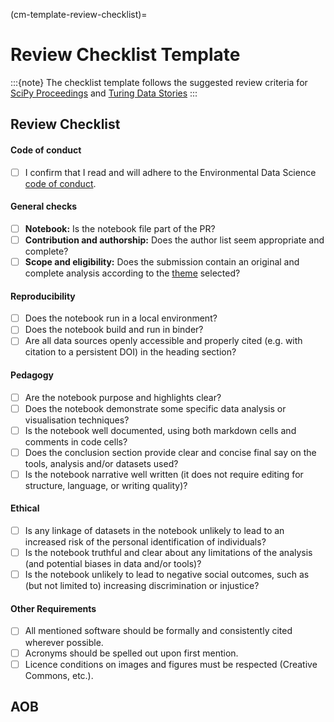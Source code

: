 (cm-template-review-checklist)=
# Review Checklist Template

:::{note}
The checklist template follows the suggested review criteria for [SciPy Proceedings](https://github.com/scipy-conference/scipy_proceedings/blob/632099a7e62d192a5d66156dc70547fd9f35cb81/review_criteria.md) and 
[Turing Data Stories](https://github.com/alan-turing-institute/TuringDataStories/blob/3675d78f5a6641500392b16b987fc22756a1fa1d/.github/ISSUE_TEMPLATE/review_template.md)
:::

## Review Checklist

#### Code of conduct
- [ ] I confirm that I read and will adhere to the Environmental Data Science [code of conduct](https://github.com/alan-turing-institute/environmental-ds-book/blob/master/CODE_OF_CONDUCT.md).

#### General checks
- [ ] **Notebook:** Is the notebook file part of the PR?
- [ ] **Contribution and authorship:** Does the author list seem appropriate and complete?
- [ ] **Scope and eligibility:** Does the submission contain an original and complete analysis according to the [theme](https://github.com/alan-turing-institute/environmental-ds-book/blob/master/book/community/guidelines/guidelines-submission.md#navigation) selected?

#### Reproducibility
- [ ] Does the notebook run in a local environment?
- [ ] Does the notebook build and run in binder?
- [ ] Are all data sources openly accessible and properly cited (e.g. with citation to a persistent DOI) in the heading section?

#### Pedagogy
- [ ] Are the notebook purpose and highlights clear?
- [ ] Does the notebook demonstrate some specific data analysis or visualisation techniques?
- [ ] Is the notebook well documented, using both markdown cells and comments in code cells?
- [ ] Does the conclusion section provide clear and concise final say on the tools, analysis and/or datasets used?
- [ ] Is the notebook narrative well written (it does not require editing for structure, language, or writing quality)?

#### Ethical 

- [ ] Is any linkage of datasets in the notebook unlikely to lead to an increased risk of the personal identification of individuals?
- [ ] Is the notebook truthful and clear about any limitations of the analysis (and potential biases in data and/or tools)?
- [ ] Is the notebook unlikely to lead to negative social outcomes, such as (but not limited to) increasing discrimination or injustice?

#### Other Requirements
- [ ] All mentioned software should be formally and consistently cited wherever possible.
- [ ] Acronyms should be spelled out upon first mention.
- [ ] Licence conditions on images and figures must be respected (Creative Commons, etc.).

## AOB

<!--Please write here any considerations to be taken when reviewing this story-->
